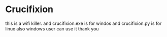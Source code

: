 # Crucifixion
this is a wifi killer. 
and crucifixion.exe is for windos and crucifixion.py is for linux also windows user can use it 
thank you 

